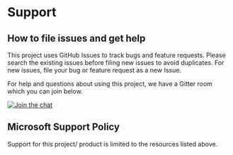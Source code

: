 # Support

## How to file issues and get help

This project uses GitHub Issues to track bugs and feature requests.
Please search the existing issues before filing new issues to avoid duplicates.
For new issues, file your bug or feature request as a new Issue.

For help and questions about using this project, we have a Gitter room which you can join below.

[![Join the chat][chat-badge]][chat]

## Microsoft Support Policy

Support for this project/ product is limited to the resources listed above.

[chat]: https://gitter.im/PSRule/community?utm_source=badge&utm_medium=badge&utm_campaign=pr-badge&utm_content=badge
[chat-badge]: https://img.shields.io/static/v1.svg?label=chat&message=on%20gitter&color=informational&logo=gitter
